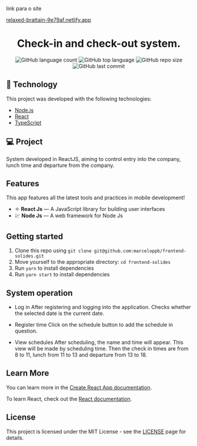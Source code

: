 <p>link para o site<p>
<a href="relaxed-brattain-9e79af.netlify.app">relaxed-brattain-9e79af.netlify.app</a>

<h1 align="center">
  Check-in and check-out system.
</h1>

<p align="center">  </p>

<p align="center">
  <img alt="GitHub language count" src="https://img.shields.io/github/languages/count/marceloppb/frontend_solides">
  <img alt="GitHub top language" src="https://img.shields.io/github/languages/top/marceloppb/frontend_solides">
  <img alt="GitHub repo size" src="https://img.shields.io/github/repo-size/caioagiani/frontend_solides">
  <img alt="GitHub last commit" src="https://img.shields.io/github/last-commit/caioagiani/frontend_solides">
</p>

## 🚀 Technology

This project was developed with the following technologies:

- [Node.js](https://nodejs.org/en/)
- [React](https://reactjs.org)
- [TypeScript](https://www.typescriptlang.org/)

## 💻 Project

System developed in ReactJS, aiming to control entry into the company, lunch time and departure from the company.

## Features

This app features all the latest tools and practices in mobile development!

- ⚛️ **React Js** — A JavaScript library for building user interfaces
- 💹 **Node Js** — A web framework for Node Js

## Getting started

1. Clone this repo using `git clone git@github.com:marceloppb/frontend-solides.git`
2. Move yourself to the appropriate directory: `cd frontend-solides`<br />
3. Run `yarn` to install dependencies<br />
4. Run `yarn start` to install dependencies<br />

## System operation

- Log in
  After registering and logging into the application. Checks whether the selected date is the current date.
 
- Register time
   Click on the schedule button to add the schedule in question.
  
- View schedules
   After scheduling, the name and time will appear.
   This view will be made by scheduling time.
   Then the check in times are from 8 to 11, lunch from 11 to 13 and departure from 13 to 18.


## Learn More

You can learn more in the [Create React App documentation](https://facebook.github.io/create-react-app/docs/getting-started).

To learn React, check out the [React documentation](https://reactjs.org/).

## License

This project is licensed under the MIT License - see the [LICENSE](https://opensource.org/licenses/MIT) page for details.
